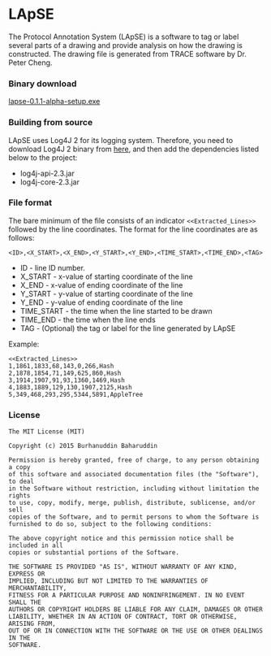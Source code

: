 # LApSE
The Protocol Annotation System (LApSE) is a software to tag or label several parts of a drawing and provide analysis on how the drawing is constructed. The drawing file is generated from TRACE software by Dr. Peter Cheng.

### Binary download
[lapse-0.1.1-alpha-setup.exe](https://github.com/LApSE-Software/LApSE-old/releases/download/0.1.1-alpha/lapse-0.1.1-alpha-setup.exe)

### Building from source
LApSE uses Log4J 2 for its logging system. Therefore, you need to download Log4J 2 binary from [here](http://logging.apache.org/log4j/2.x/download.html), and then add the dependencies listed below to the project:
- log4j-api-2.3.jar
- log4j-core-2.3.jar

### File format
The bare minimum of the file consists of an indicator ```<<Extracted_Lines>>``` followed by the line coordinates. The format for the line coordinates are as follows:
```
<ID>,<X_START>,<X_END>,<Y_START>,<Y_END>,<TIME_START>,<TIME_END>,<TAG>
```
- ID - line ID number.
- X_START - x-value of starting coordinate of the line
- X_END - x-value of ending coordinate of the line
- Y_START - y-value of starting coordinate of the line
- Y_END - y-value of ending coordinate of the line
- TIME_START - the time when the line started to be drawn
- TIME_END - the time when the line ends
- TAG - (Optional) the tag or label for the line generated by LApSE

Example:
```
<<Extracted_Lines>>
1,1861,1833,68,143,0,266,Hash
2,1878,1854,71,149,625,860,Hash
3,1914,1907,91,93,1360,1469,Hash
4,1883,1889,129,130,1907,2125,Hash
5,349,468,293,295,5344,5891,AppleTree
```

### License
```
The MIT License (MIT)

Copyright (c) 2015 Burhanuddin Baharuddin

Permission is hereby granted, free of charge, to any person obtaining a copy
of this software and associated documentation files (the "Software"), to deal
in the Software without restriction, including without limitation the rights
to use, copy, modify, merge, publish, distribute, sublicense, and/or sell
copies of the Software, and to permit persons to whom the Software is
furnished to do so, subject to the following conditions:

The above copyright notice and this permission notice shall be included in all
copies or substantial portions of the Software.

THE SOFTWARE IS PROVIDED "AS IS", WITHOUT WARRANTY OF ANY KIND, EXPRESS OR
IMPLIED, INCLUDING BUT NOT LIMITED TO THE WARRANTIES OF MERCHANTABILITY,
FITNESS FOR A PARTICULAR PURPOSE AND NONINFRINGEMENT. IN NO EVENT SHALL THE
AUTHORS OR COPYRIGHT HOLDERS BE LIABLE FOR ANY CLAIM, DAMAGES OR OTHER
LIABILITY, WHETHER IN AN ACTION OF CONTRACT, TORT OR OTHERWISE, ARISING FROM,
OUT OF OR IN CONNECTION WITH THE SOFTWARE OR THE USE OR OTHER DEALINGS IN THE
SOFTWARE.
```
